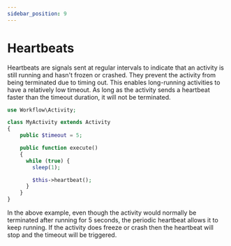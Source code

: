 ```yaml
---
sidebar_position: 9
---
```


# Heartbeats

Heartbeats are signals sent at regular intervals to indicate that an activity is still running and hasn't frozen or crashed. They prevent the activity from being terminated due to timing out. This enables long-running activities to have a relatively low timeout. As long as the activity sends a heartbeat faster than the timeout duration, it will not be terminated.

```php
use Workflow\Activity;

class MyActivity extends Activity
{
    public $timeout = 5;

    public function execute()
    {
      while (true) {
        sleep(1);

        $this->heartbeat();
      }
    }
}
```

In the above example, even though the activity would normally be terminated after running for 5 seconds, the periodic heartbeat allows it to keep running. If the activity does freeze or crash then the heartbeat will stop and the timeout will be triggered.
